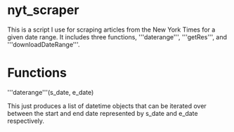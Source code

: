 nyt_scraper
===========

This is a script I use for scraping articles from the New York Times for a given date range.  It includes three functions, '''daterange''', '''getRes''', and '''downloadDateRange'''.

# Functions

'''daterange'''(s_date, e_date)

This just produces a list of datetime objects that can be iterated over between the start and end date represented by s_date and e_date respectively.
